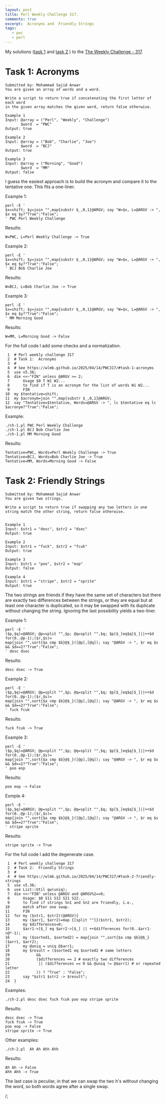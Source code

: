 ```yaml
---
layout: post
title: Perl Weekly Challenge 317.
comments: true
excerpt:  Acronyms and  Friendly Strings
tags:
   - pwc
   - perl
---
```


My solutions
([task 1](https://github.com/wlmb/perlweeklychallenge-club/blob/master/challenge-317/wlmb/perl/ch-1.pl)
and
[task 2](https://github.com/wlmb/perlweeklychallenge-club/blob/master/challenge-317/wlmb/perl/ch-2.pl)
)
to the  [The Weekly Challenge - 317](https://theweeklychallenge.org/blog/perl-weekly-challenge-317).


# Task 1: Acronyms

    Submitted by: Mohammad Sajid Anwar
    You are given an array of words and a word.
    
    Write a script to return true if concatenating the first letter of each word
    in the given array matches the given word, return false otherwise.
    
    Example 1
    Input: @array = ("Perl", "Weekly", "Challenge")
           $word  = "PWC"
    Output: true
    
    Example 2
    Input: @array = ("Bob", "Charlie", "Joe")
           $word  = "BCJ"
    Output: true
    
    Example 3
    Input: @array = ("Morning", "Good")
           $word  = "MM"
    Output: false

I guess the easiest approach is to build the acronym and compare it to
the tentative one. This fits a one-liner.

Example 1:

    perl -E '
    $x=shift; $y=join "",map{substr $_,0,1}@ARGV; say "W=$x, L=@ARGV -> ", $x eq $y?"True":"False";
    ' PWC Perl Weekly Challenge

Results:

    W=PWC, L=Perl Weekly Challenge -> True

Example 2:

    perl -E '
    $x=shift; $y=join "",map{substr $_,0,1}@ARGV; say "W=$x, L=@ARGV -> ", $x eq $y?"True":"False";
    ' BCJ Bob Charlie Joe

Results:

    W=BCJ, L=Bob Charlie Joe -> True

Example 3:

    perl -E '
    $x=shift; $y=join "",map{substr $_,0,1}@ARGV; say "W=$x, L=@ARGV -> ", $x eq $y?"True":"False";
    ' MM Morning Good

Results:

    W=MM, L=Morning Good -> False

For the full code I add some checks and a normalization.

     1  # Perl weekly challenge 317
     2  # Task 1:  Acronyms
     3  #
     4  # See https://wlmb.github.io/2025/04/14/PWC317/#task-1-acronyms
     5  use v5.36;
     6  die <<~"FIN" unless @ARGV >= 2;
     7      Usage $0 T W1 W2...
     8      to find if T is an acronym for the list of words W1 W2...
     9      FIN
    10  my $tentative=shift;
    11  my $acronym=join "",map{substr $_,0,1}@ARGV;
    12  say "Tentative=$tentative, Words=@ARGV -> ", lc $tentative eq lc $acronym?"True":"False";

Example:

    ./ch-1.pl PWC Perl Weekly Challenge
    ./ch-1.pl BCJ Bob Charlie Joe
    ./ch-1.pl MM Morning Good

Results:

    Tentative=PWC, Words=Perl Weekly Challenge -> True
    Tentative=BCJ, Words=Bob Charlie Joe -> True
    Tentative=MM, Words=Morning Good -> False


# Task 2: Friendly Strings

    Submitted by: Mohammad Sajid Anwar
    You are given two strings.
    
    Write a script to return true if swapping any two letters in one
    string match the other string, return false otherwise.
    
    
    Example 1
    Input: $str1 = "desc", $str2 = "dsec"
    Output: true
    
    Example 2
    Input: $str1 = "fuck", $str2 = "fcuk"
    Output: true
    
    Example 3
    Input: $str1 = "poo", $str2 = "eop"
    Output: false
    
    Example 4
    Input: $str1 = "stripe", $str2 = "sprite"
    Output: true

The two strings are friends if they have the same set of characters but there
are exactly two differences between the strings, or they are equal but
at least one character is duplicated, so it may be swapped with its
duplicate without changing the string. Ignoring the last possibility
yields a two-liner.

Example 1:

    perl -E '
    ($p,$q)=@ARGV; @p=split "",$p; @q=split "",$q; $p[$_]eq$q[$_]||++$d for(0..@p-1);($r,$s)=
    map{join "",sort{$a cmp $b}@$_}([@p],[@q]); say "@ARGV -> ", $r eq $s && $d==2?"True":"False";
    ' desc dsec

Results:

    desc dsec -> True

Example 2:

    perl -E '
    ($p,$q)=@ARGV; @p=split "",$p; @q=split "",$q; $p[$_]eq$q[$_]||++$d for(0..@p-1);($r,$s)=
    map{join "",sort{$a cmp $b}@$_}([@p],[@q]); say "@ARGV -> ", $r eq $s && $d==2?"True":"False";
    ' fuck fcuk

Results:

    fuck fcuk -> True

Example 3:

    perl -E '
    ($p,$q)=@ARGV; @p=split "",$p; @q=split "",$q; $p[$_]eq$q[$_]||++$d for(0..@p-1);($r,$s)=
    map{join "",sort{$a cmp $b}@$_}([@p],[@q]); say "@ARGV -> ", $r eq $s && $d==2?"True":"False";
    ' poo eop

Results:

    poo eop -> False

Exmple 4:

    perl -E '
    ($p,$q)=@ARGV; @p=split "",$p; @q=split "",$q; $p[$_]eq$q[$_]||++$d for(0..@p-1);($r,$s)=
    map{join "",sort{$a cmp $b}@$_}([@p],[@q]); say "@ARGV -> ", $r eq $s && $d==2?"True":"False";
    ' stripe sprite

Results:

    stripe sprite -> True

For the full code I add the degenerate case.

     1  # Perl weekly challenge 317
     2  # Task 2:  Friendly Strings
     3  #
     4  # See https://wlmb.github.io/2025/04/14/PWC317/#task-2-friendly-strings
     5  use v5.36;
     6  use List::Util qw(uniq);
     7  die <<~"FIN" unless @ARGV and @ARGV%2==0;
     8      Usage: $0 S11 S12 S21 S22...
     9      to find if strings Sn1 and Sn2 are friendly, i.e.,
    10      match after one swap.
    11      FIN
    12  for my ($str1, $str2)(@ARGV){
    13      my ($arr1, $arr2)=map {[split ""]}($str1, $str2);
    14      my $differences=0;
    15      $arr1->[$_] eq $arr2->[$_] || ++$differences for(0..$arr1->@*-1);
    16      my ($sorted1, $sorted2) = map{join "",sort{$a cmp $b}@$_} ($arr1, $arr2);
    17      my @uniq = uniq @$arr1;
    18      my $result = ($sorted1 eq $sorted2 # same letters
    19  		  &&
    20  		  ($differences == 2 # exactly two differences
    21  		   || ($differences == 0 && @uniq != @$arr1) # or repeated letter
    22  		  )) ? "True" : "False";
    23      say "$str1 $str2 -> $result";
    24  }

Examples:

    ./ch-2.pl desc dsec fuck fcuk poo eop stripe sprite

Results:

    desc dsec -> True
    fuck fcuk -> True
    poo eop -> False
    stripe sprite -> True

Other examples:

    ./ch-2.pl  Ah Ah Ahh Ahh

Results:

    Ah Ah -> False
    Ahh Ahh -> True

The last case is peculiar, in that we can swap the two h's without
changing the word, so both words agree after a single swap.

/;

